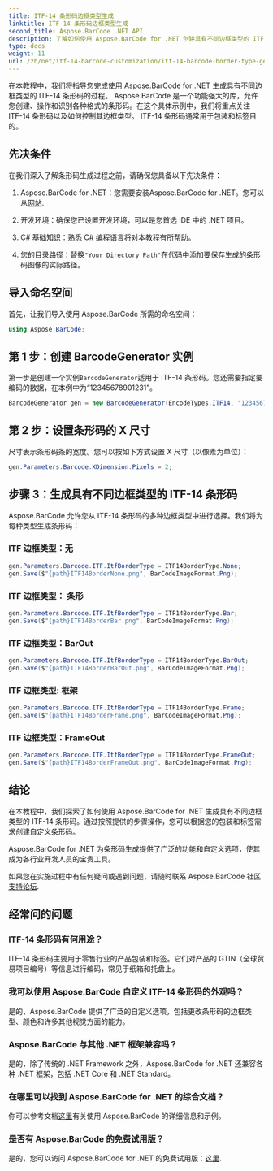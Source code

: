 ```yaml
---
title: ITF-14 条形码边框类型生成
linktitle: ITF-14 条形码边框类型生成
second_title: Aspose.BarCode .NET API
description: 了解如何使用 Aspose.BarCode for .NET 创建具有不同边框类型的 ITF-14 条形码。轻松定制您的包装和标签。
type: docs
weight: 11
url: /zh/net/itf-14-barcode-customization/itf-14-barcode-border-type-generation/
---
```


在本教程中，我们将指导您完成使用 Aspose.BarCode for .NET 生成具有不同边框类型的 ITF-14 条形码的过程。 Aspose.BarCode 是一个功能强大的库，允许您创建、操作和识别各种格式的条形码。在这个具体示例中，我们将重点关注 ITF-14 条形码以及如何控制其边框类型。 ITF-14 条形码通常用于包装和标签目的。

## 先决条件

在我们深入了解条形码生成过程之前，请确保您具备以下先决条件：

1.  Aspose.BarCode for .NET：您需要安装Aspose.BarCode for .NET。您可以从[网站](https://releases.aspose.com/barcode/net/).

2. 开发环境：确保您已设置开发环境，可以是您首选 IDE 中的 .NET 项目。

3. C# 基础知识：熟悉 C# 编程语言将对本教程有所帮助。

4. 您的目录路径：替换`"Your Directory Path"`在代码中添加要保存生成的条形码图像的实际路径。

## 导入命名空间

首先，让我们导入使用 Aspose.BarCode 所需的命名空间：

```csharp
using Aspose.BarCode;
```

## 第 1 步：创建 BarcodeGenerator 实例

第一步是创建一个实例`BarcodeGenerator`适用于 ITF-14 条形码。您还需要指定要编码的数据，在本例中为“12345678901231”。

```csharp
BarcodeGenerator gen = new BarcodeGenerator(EncodeTypes.ITF14, "12345678901231");
```

## 第 2 步：设置条形码的 X 尺寸

尺寸表示条形码条的宽度。您可以按如下方式设置 X 尺寸（以像素为单位）：

```csharp
gen.Parameters.Barcode.XDimension.Pixels = 2;
```

## 步骤 3：生成具有不同边框类型的 ITF-14 条形码

Aspose.BarCode 允许您从 ITF-14 条形码的多种边框类型中进行选择。我们将为每种类型生成条形码：

### ITF 边框类型：无

```csharp
gen.Parameters.Barcode.ITF.ItfBorderType = ITF14BorderType.None;
gen.Save($"{path}ITF14BorderNone.png", BarCodeImageFormat.Png);
```

### ITF 边框类型： 条形

```csharp
gen.Parameters.Barcode.ITF.ItfBorderType = ITF14BorderType.Bar;
gen.Save($"{path}ITF14BorderBar.png", BarCodeImageFormat.Png);
```

### ITF 边框类型：BarOut

```csharp
gen.Parameters.Barcode.ITF.ItfBorderType = ITF14BorderType.BarOut;
gen.Save($"{path}ITF14BorderBarOut.png", BarCodeImageFormat.Png);
```

### ITF 边框类型: 框架

```csharp
gen.Parameters.Barcode.ITF.ItfBorderType = ITF14BorderType.Frame;
gen.Save($"{path}ITF14BorderFrame.png", BarCodeImageFormat.Png);
```

### ITF 边框类型：FrameOut

```csharp
gen.Parameters.Barcode.ITF.ItfBorderType = ITF14BorderType.FrameOut;
gen.Save($"{path}ITF14BorderFrameOut.png", BarCodeImageFormat.Png);
```

## 结论

在本教程中，我们探索了如何使用 Aspose.BarCode for .NET 生成具有不同边框类型的 ITF-14 条形码。通过按照提供的步骤操作，您可以根据您的包装和标签需求创建自定义条形码。

Aspose.BarCode for .NET 为条形码生成提供了广泛的功能和自定义选项，使其成为各行业开发人员的宝贵工具。

如果您在实施过程中有任何疑问或遇到问题，请随时联系 Aspose.BarCode 社区[支持论坛](https://forum.aspose.com/c/barcode/13).

## 经常问的问题

### ITF-14 条形码有何用途？
ITF-14 条形码主要用于零售行业的产品包装和标签。它们对产品的 GTIN（全球贸易项目编号）等信息进行编码，常见于纸箱和托盘上。

### 我可以使用 Aspose.BarCode 自定义 ITF-14 条形码的外观吗？
是的，Aspose.BarCode 提供了广泛的自定义选项，包括更改条形码的边框类型、颜色和许多其他视觉方面的能力。

### Aspose.BarCode 与其他 .NET 框架兼容吗？
是的，除了传统的 .NET Framework 之外，Aspose.BarCode for .NET 还兼容各种 .NET 框架，包括 .NET Core 和 .NET Standard。

### 在哪里可以找到 Aspose.BarCode for .NET 的综合文档？
你可以参考文档[这里](https://reference.aspose.com/barcode/net/)有关使用 Aspose.BarCode 的详细信息和示例。

### 是否有 Aspose.BarCode 的免费试用版？
是的，您可以访问 Aspose.BarCode for .NET 的免费试用版：[这里](https://releases.aspose.com/).
